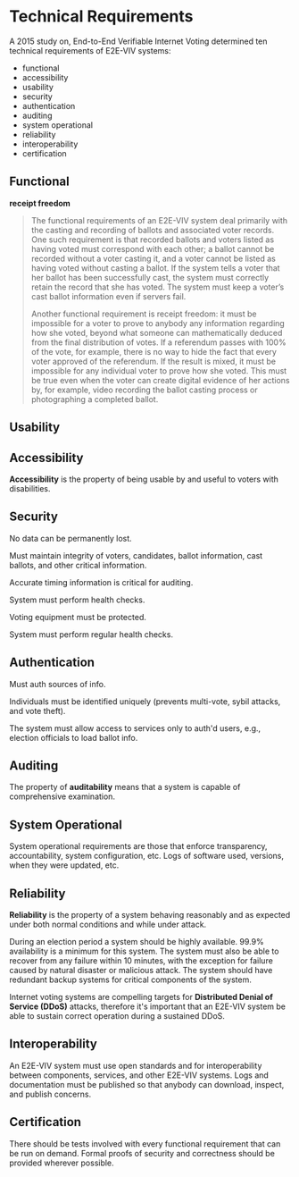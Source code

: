 Technical Requirements
======================
A 2015 study on, End-to-End Verifiable Internet Voting determined ten technical
requirements of E2E-VIV systems:

- functional
- accessibility
- usability
- security
- authentication
- auditing
- system operational
- reliability
- interoperability
- certification

Functional
----------
**receipt freedom**
> The functional requirements of an E2E-VIV system deal primarily with the casting
> and recording of ballots and associated voter records. One such requirement is
> that recorded ballots and voters listed as having voted must correspond with
> each other; a ballot cannot be recorded without a voter casting it, and a voter
> cannot be listed as having voted without casting a ballot. If the system tells a
> voter that her ballot has been successfully cast, the system must correctly
> retain the record that she has voted. The system must keep a voter’s cast ballot
> information even if servers fail.
>
> Another functional requirement is receipt freedom: it must be impossible for a
> voter to prove to anybody any information regarding how she voted, beyond what
> someone can mathematically deduced from the final distribution of votes. If a
> referendum passes with 100% of the vote, for example, there is no way to hide
> the fact that every voter approved of the referendum. If the result is mixed, it
> must be impossible for any individual voter to prove how she voted. This must be
> true even when the voter can create digital evidence of her actions by, for
> example, video recording the ballot casting process or photographing a completed
> ballot.

Usability
---------


Accessibility
-------------
**Accessibility** is the property of being usable by and useful to voters with
disabilities.


Security
--------
No data can be permanently lost.

Must maintain integrity of voters, candidates, ballot information, cast ballots,
and other critical information.

Accurate timing information is critical for auditing.

System must perform health checks.

Voting equipment must be protected.

System must perform regular health checks.

Authentication
--------------
Must auth sources of info.

Individuals must be identified uniquely (prevents multi-vote, sybil attacks, and
vote theft).

The system must allow access to services only to auth'd users, e.g., election
officials to load ballot info.

Auditing
--------
The property of **auditability** means that a system is capable of comprehensive
examination.

System Operational
------------------
System operational requirements are those that enforce transparency,
accountability, system configuration, etc. Logs of software used, versions, when
they were updated, etc.

Reliability
-----------
**Reliability** is the property of a system behaving reasonably and as expected
under both normal conditions and while under attack.

During an election period a system should be highly available. 99.9%
availability is a minimum for this system. The system must also be able to
recover from any failure within 10 minutes, with the exception for failure
caused by natural disaster or malicious attack. The system should have redundant
backup systems for critical components of the system.

Internet voting systems are compelling targets for **Distributed Denial of
Service (DDoS)** attacks, therefore it's important that an E2E-VIV system be
able to sustain correct operation during a sustained DDoS.

Interoperability
----------------
An E2E-VIV system must use open standards and for interoperability between
components, services, and other E2E-VIV systems. Logs and documentation must be
published so that anybody can download, inspect, and publish concerns.

Certification
-------------
There should be tests involved with every functional requirement that can be run
on demand. Formal proofs of security and correctness should be provided wherever
possible.


